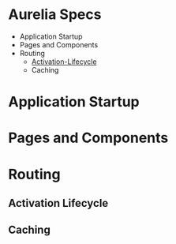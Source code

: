 # Aurelia Specs

- Application Startup
- Pages and Components
- Routing
  - [Activation-Lifecycle](#Activation-Lifecycle)
  - Caching

# Application Startup
# Pages and Components
# Routing
  
## Activation Lifecycle
## Caching
 
